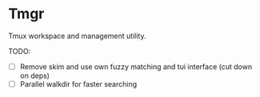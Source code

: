 # Tmgr

Tmux workspace and management utility.

TODO:

- [ ] Remove skim and use own fuzzy matching and tui interface (cut down on deps)
- [ ] Parallel walkdir for faster searching
